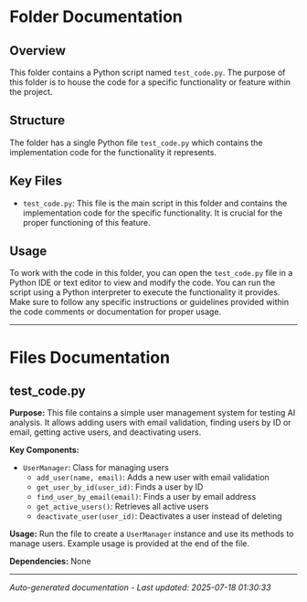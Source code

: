 # Folder Documentation

## Overview
This folder contains a Python script named `test_code.py`. The purpose of this folder is to house the code for a specific functionality or feature within the project.

## Structure
The folder has a single Python file `test_code.py` which contains the implementation code for the functionality it represents.

## Key Files
- `test_code.py`: This file is the main script in this folder and contains the implementation code for the specific functionality. It is crucial for the proper functioning of this feature.

## Usage
To work with the code in this folder, you can open the `test_code.py` file in a Python IDE or text editor to view and modify the code. You can run the script using a Python interpreter to execute the functionality it provides. Make sure to follow any specific instructions or guidelines provided within the code comments or documentation for proper usage.

---

# Files Documentation

## test_code.py

**Purpose:** This file contains a simple user management system for testing AI analysis. It allows adding users with email validation, finding users by ID or email, getting active users, and deactivating users.

**Key Components:**
- `UserManager`: Class for managing users
  - `add_user(name, email)`: Adds a new user with email validation
  - `get_user_by_id(user_id)`: Finds a user by ID
  - `find_user_by_email(email)`: Finds a user by email address
  - `get_active_users()`: Retrieves all active users
  - `deactivate_user(user_id)`: Deactivates a user instead of deleting

**Usage:** Run the file to create a `UserManager` instance and use its methods to manage users. Example usage is provided at the end of the file.

**Dependencies:** None

---
*Auto-generated documentation - Last updated: 2025-07-18 01:30:33*

